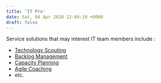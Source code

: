 ```yaml
---
title: 'IT Pro'
date: Sat, 04 Apr 2020 12:04:10 +0000
draft: false
---
```


Service solutions that may interest IT team members include :

*   [Technology Scouting](/en/product-rd/)
*   [Backlog Management](/en/program-project-management-office)
*   [Capacity Planning](/en/capacity-planning-for-empowerment/)
*   [Agile Coaching](/en/development-team-coaching)
*   etc.